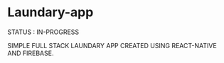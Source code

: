 # Laundary-app

STATUS :  IN-PROGRESS

SIMPLE  FULL STACK LAUNDARY APP CREATED USING REACT-NATIVE AND FIREBASE.
